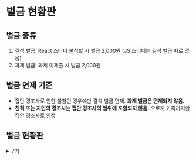 # 벌금 현황판

## 벌금 종류

1. 결석 벌금: React 스터디 불참할 시 벌금 2,000원 (JS 스터디는 결석 벌금 따로 없음)
2. 과제 벌금: 과제 미제출 시 벌금 2,000원

## 벌금 면제 기준

- 집안 경조사로 인한 불참인 경우에만 결석 벌금 면제. **과제 벌금은 면제되지 않음.**
- **친척 또는 지인의 경조사는 집안 경조사의 범위에 포함되지 않음.** 오로지 가족까지만 집안 경조사로 인정

## 벌금 현황판

<details>
<summary>7기</summary>

- [7기](./7th.md)
</details>
